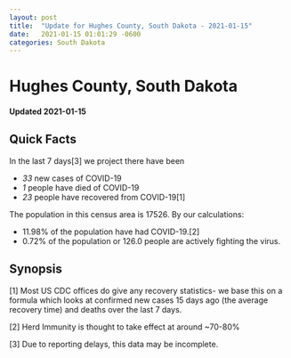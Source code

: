 ```yaml
---
layout: post
title:  "Update for Hughes County, South Dakota - 2021-01-15"
date:   2021-01-15 01:01:29 -0600
categories: South Dakota
---
```


# Hughes County, South Dakota
#### Updated 2021-01-15

## Quick Facts

In the last 7 days[3] we project there have been
- *33* new cases of COVID-19
- *1* people have died of COVID-19
- *23* people have recovered from COVID-19[1]

The population in this census area is 17526. By our calculations:
- 11.98% of the population have had COVID-19.[2]
- 0.72% of the population or 126.0 people are actively fighting the virus.

## Synopsis




[1] Most US CDC offices do give any recovery statistics- we base this on a formula which looks at confirmed new cases
15 days ago (the average recovery time) and deaths over the last 7 days.

[2] Herd Immunity is thought to take effect at around ~70-80%

[3] Due to reporting delays, this data may be incomplete.
 
    
